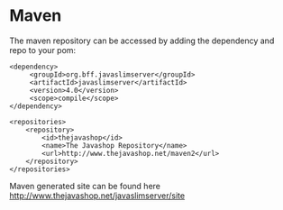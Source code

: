 # Maven #

The maven repository can be accessed by adding the dependency and repo to your pom:
```
<dependency>
     <groupId>org.bff.javaslimserver</groupId>
     <artifactId>javaslimserver</artifactId>
     <version>4.0</version>
     <scope>compile</scope>
</dependency>
```

```
<repositories>
    <repository>
        <id>thejavashop</id>
        <name>The Javashop Repository</name>
        <url>http://www.thejavashop.net/maven2</url>
    </repository>
</repositories>
```

Maven generated site can be found here http://www.thejavashop.net/javaslimserver/site